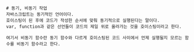     # 동기, 비동기 작업
    자바스크립트는 동기적인 언어이다.
    호이스팅이 된 후에 코드가 작성한 순서에 맞춰 동기적으로 실행된다는 말이다.
    var, function과 같은 선언들이 코드의 제일 위로 올라가는 것을 호이스팅이라고 한다.

    여기서 비동기 함수란 동기 함수와 다르게 호이스팅된 코드 사이에서 언제 실행될지 모르는 함수를 비동기 함수라고 한다.

